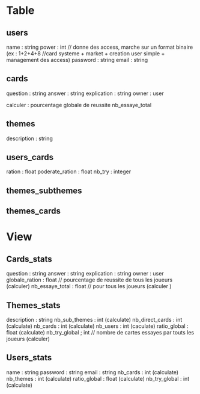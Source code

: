 # Table
## users
name : string
power : int // donne des access, marche sur un format binaire (ex : 1+2+4+8 //card systeme + market + creation user simple + management des access)
password : string
email : string

## cards
question : string
answer : string
explication : string
owner : user

calculer :
pourcentage globale de reussite
nb_essaye_total

## themes
description : string

## users_cards
ration : float
poderate_ration : float
nb_try : integer

## themes_subthemes

## themes_cards

# View

## Cards_stats
question : string
answer : string
explication : string
owner : user
globale_ration : float // pourcentage de reussite de tous les joueurs (calculer)
nb_essaye_total : float // pour tous les joueurs (calculer )

## Themes_stats
description : string
nb_sub_themes : int (calculate)
nb_direct_cards : int (calculate)
nb_cards : int (calculate)
nb_users : int (caculate)
ratio_global : float (calculate)
nb_try_global ; int // nombre de cartes essayes par touts les joueurs (calculer)

## Users_stats
name : string
password : string
email : string
nb_cards : int (calculate)
nb_themes : int (calculate)
ratio_global : float (calculate)
nb_try_global : int (calculate)


